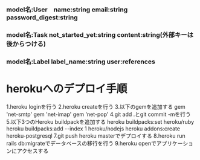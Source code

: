### model名:User　name:string email:string password_digest:string
### model名:Task not_started_yet:string content:string(外部キーは後からつける)
### model名:Label label_name:string user:references

# herokuへのデプロイ手順
1.heroku loginを行う
2.heroku createを行う
3.以下のgemを追加する
gem 'net-smtp'
gem 'net-imap'
gem 'net-pop'
4.git add .とgit commit -mを行う
5.以下3つのHeroku buildpackを追加する
heroku buildpacks:set heroku/ruby
heroku buildpacks:add --index 1 heroku/nodejs
heroku addons:create heroku-postgresql
7.git push heroku masterでデプロイする
8.heroku run rails db:migrateでデータベースの移行を行う
9.heroku openでアプリケーションにアクセスする
